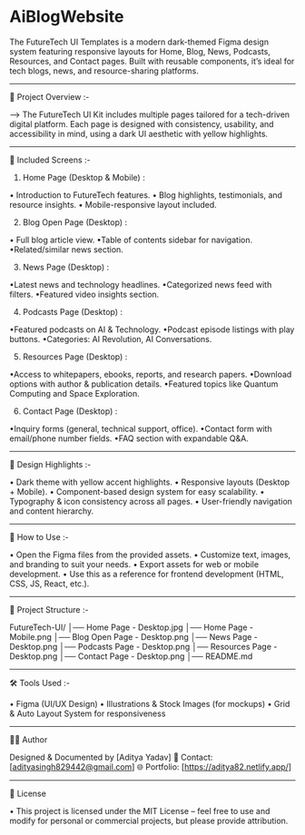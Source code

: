 # AiBlogWebsite

The FutureTech UI Templates is a modern dark-themed Figma design system featuring responsive layouts for Home, Blog, News, Podcasts, Resources, and Contact pages. Built with reusable components, it’s ideal for tech blogs, news, and resource-sharing platforms.

---------------------------------------------------------------------------------------------------------

📂 Project Overview :-

--> The FutureTech UI Kit includes multiple pages tailored for a tech-driven digital platform. Each page is designed with consistency, usability, and accessibility in mind, using a dark UI aesthetic with yellow highlights.

---------------------------------------------------------------------------------------------------------



📸 Included Screens :-

1. Home Page (Desktop & Mobile) :

• Introduction to FutureTech features.
• Blog highlights, testimonials, and resource insights.
• Mobile-responsive layout included.


2. Blog Open Page (Desktop) :

• Full blog article view.
•Table of contents sidebar for navigation.
•Related/similar news section.


3. News Page (Desktop) :

•Latest news and technology headlines.
•Categorized news feed with filters.
•Featured video insights section.


4. Podcasts Page (Desktop) :

•Featured podcasts on AI & Technology.
•Podcast episode listings with play buttons.
•Categories: AI Revolution, AI Conversations.


5. Resources Page (Desktop) :

•Access to whitepapers, ebooks, reports, and research papers.
•Download options with author & publication details.
•Featured topics like Quantum Computing and Space Exploration.


6. Contact Page (Desktop) :

•Inquiry forms (general, technical support, office).
•Contact form with email/phone number fields.
•FAQ section with expandable Q&A.


---------------------------------------------------------------------------------------------------------



🎨 Design Highlights :-


• Dark theme with yellow accent highlights.
• Responsive layouts (Desktop + Mobile).
• Component-based design system for easy scalability.
• Typography & icon consistency across all pages.
• User-friendly navigation and content hierarchy.



---------------------------------------------------------------------------------------------------------


🚀 How to Use :-


• Open the Figma files from the provided assets.
• Customize text, images, and branding to suit your needs.
• Export assets for web or mobile development.
• Use this as a reference for frontend development (HTML, CSS, JS, React, etc.).


---------------------------------------------------------------------------------------------------------


📌 Project Structure :-


FutureTech-UI/
│── Home Page - Desktop.jpg
│── Home Page - Mobile.png
│── Blog Open Page - Desktop.png
│── News Page - Desktop.png
│── Podcasts Page - Desktop.png
│── Resources Page - Desktop.png
│── Contact Page - Desktop.png
│── README.md


---------------------------------------------------------------------------------------------------------


🛠️ Tools Used :-

• Figma (UI/UX Design)
• Illustrations & Stock Images (for mockups)
• Grid & Auto Layout System for responsiveness

---------------------------------------------------------------------------------------------------------

👨‍💻 Author

Designed & Documented by [Aditya Yadav] 
📩 Contact: [adityasingh829442@gmail.com]
🌐 Portfolio: [https://aditya82.netlify.app/]

---------------------------------------------------------------------------------------------------------

📜 License

• This project is licensed under the MIT License – feel free to use and modify for personal or commercial projects, but please provide attribution.
